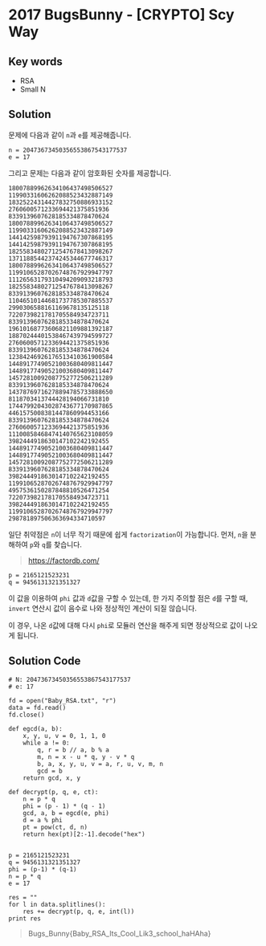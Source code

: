 # 2017 BugsBunny - [CRYPTO] Scy Way

## Key words

- RSA
- Small N

## Solution

문제에 다음과 같이 `n`과 `e`를 제공해줍니다.

```
n = 20473673450356553867543177537
e = 17
```

그리고 문제는 다음과 같이 암호화된 숫자를 제공합니다.

```
18007889962634106437498506527
11990331606262088523432887149
18325224314427832750886933152
2760600571233694421375851936
8339139607628185334878470624
18007889962634106437498506527
11990331606262088523432887149
14414259879391194767307868195
14414259879391194767307868195
18255834802712547678413098267
13711885442374245344677746317
18007889962634106437498506527
11991065287026748767929947797
11126563179310494209093218793
18255834802712547678413098267
8339139607628185334878470624
11046510144681737785307885537
2990306588161169678135125118
7220739821781705584934723711
8339139607628185334878470624
19610168773606821109881392187
18870244401538467439794599727
2760600571233694421375851936
8339139607628185334878470624
12384246926176513410361900584
14489177490521003680409811447
14489177490521003680409811447
14572810092087752772506211289
8339139607628185334878470624
14378769716278894785733888650
8118703413744428194066731810
17447992043028743677170987865
4461575008381447860994453166
8339139607628185334878470624
2760600571233694421375851936
11100858468474140765623108059
3982444918630147102242192455
14489177490521003680409811447
14489177490521003680409811447
14572810092087752772506211289
8339139607628185334878470624
3982444918630147102242192455
11991065287026748767929947797
4957536150287848810526471254
7220739821781705584934723711
3982444918630147102242192455
11991065287026748767929947797
298781897506363694334710597
```

일단 취약점은 `n`이 너무 작기 때문에 쉽게 `factorization`이 가능합니다. 먼저, `n`을 분해하여 `p`와 `q`를 찾습니다.

> https://factordb.com/

```
p = 2165121523231
q = 9456131321351327
```

이 값을 이용하여 `phi` 값과 `d`값을 구할 수 있는데, 한 가지 주의할 점은 `d`를 구할 때, `invert` 연산시 값이 음수로 나와 정상적인 계산이 되질 않습니다. 

이 경우, 나온 `d`값에 대해 다시 `phi`로 모듈러 연산을 해주게 되면 정상적으로 값이 나오게 됩니다.

## Solution Code

```
# N: 20473673450356553867543177537
# e: 17

fd = open("Baby_RSA.txt", "r")
data = fd.read()
fd.close()

def egcd(a, b):
    x, y, u, v = 0, 1, 1, 0
    while a != 0:
        q, r = b // a, b % a
        m, n = x - u * q, y - v * q
        b, a, x, y, u, v = a, r, u, v, m, n
        gcd = b
    return gcd, x, y

def decrypt(p, q, e, ct):
    n = p * q
    phi = (p - 1) * (q - 1)
    gcd, a, b = egcd(e, phi)
    d = a % phi
    pt = pow(ct, d, n)
    return hex(pt)[2:-1].decode("hex")


p = 2165121523231
q = 9456131321351327
phi = (p-1) * (q-1)
n = p * q
e = 17

res = ""
for l in data.splitlines():
    res += decrypt(p, q, e, int(l))
print res
```

> Bugs_Bunny{Baby_RSA_Its_Cool_Lik3_school_haHAha}